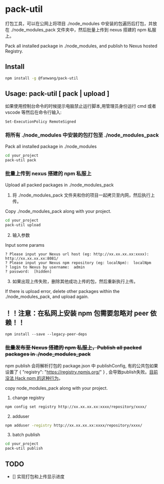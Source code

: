 # pack-util
打包工具，可以在公网上将项目 ./node_modules 中安装的包遍历后打包，并放在 ./node_modules_pack 文件夹中，然后批量上传到 nexus 搭建的 npm 私服上。

Pack all installed package in ./node_modules, and publish to Nexus hosted Registry.

## Install

```sh
npm install -g @fanwang/pack-util
```

## Usage: pack-util [ pack | upload ]

如果使用控制台命令的时候提示电脑禁止运行脚本,用管理员身份运行 cmd 或者 vscode 等然后在命令行输入:

```
Set-ExecutionPolicy RemoteSigned
```

### 将所有 ./node_modules 中安装的包打包至 ./node_modules_pack
Pack all installed package in ./node_modules

```sh
cd your_project
pack-util pack
```

### 批量上传到 nexus 搭建的 npm 私服上
Upload all packed packages in ./node_modules_pack

1. 将 ./node_modules_pack 文件夹和你的项目一起拷贝至内网，然后执行上传。

Copy ./node_modules_pack along with your project.


```sh
cd your_project
pack-util upload
```

2. 输入参数

Input some params

```
? Please input your Nexus url host (eg: http://xx.xx.xx.xx:xxxx): http://xx.xx.xx.xx:8081/
? Please input your Nexus npm repository (eg: localNpm):  localNpm
? login to Nexus by username:  admin
? password:  [hidden]
```

3. 如果出现上传失败，删除其他成功上传的包，然后重新执行上传。

If there is upload error, delete other packages within the ./node_modules_pack, and upload again.

## ！！注意：在私网上安装 npm 包需要忽略对 peer 依赖！！

```
npm install --save --legacy-peer-deps
```



###  ~~批量发布至 Nexus 搭建的 npm 私服上，Publish all packed packages in ./node_modules_pack~~

npm publish 会将解析打包的 package.json 中 publishConfig, 有的公共包如果设置了 { "registry": "https://registry.npmjs.org/" } , 会导致publish失败。[目前没法 Hack npm 的这种行为](https://stackoverflow.com/questions/66914753/override-registry-mentioned-in-publishconfig-of-package-json-through-command-lin)。

copy node_modules_pack along with your project.

1. change registry 

```sh
npm config set registry http://xx.xx.xx.xx:xxxx/repository/xxxx/
```
2. adduser

```sh
npm adduser -registry http://xx.xx.xx.xx:xxxx/repository/xxxx/
```

3. batch publish

```sh
cd your_project
pack-util publish
```


## TODO
- [] 实现打包和上传显示进度
